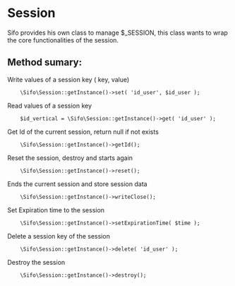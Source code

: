 Session
=========================

Sifo provides his own class to manage $_SESSION, this class wants to wrap the core functionalities of the session.

Method sumary:
------------------
        
Write values of a session key ( key, value)

        \Sifo\Session::getInstance()->set( 'id_user', $id_user );

Read values of a session key

        $id_vertical = \Sifo\Session::getInstance()->get( 'id_user' );

Get Id of the current session, return null if not exists

        \Sifo\Session::getInstance()->getId();

Reset the session, destroy and starts again

        \Sifo\Session::getInstance()->reset();

Ends the current session and store session data

        \Sifo\Session::getInstance()->writeClose();

Set Expiration time to the session

        \Sifo\Session::getInstance()->setExpirationTime( $time );

Delete a session key of the session

        \Sifo\Session::getInstance()->delete( 'id_user' );

Destroy the session

        \Sifo\Session::getInstance()->destroy();
